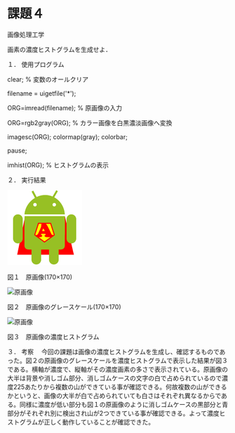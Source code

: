 # 課題４
画像処理工学

画素の濃度ヒストグラムを生成せよ．

１．	使用プログラム

clear; % 変数のオールクリア


filename = uigetfile('*');

ORG=imread(filename); % 原画像の入力

ORG=rgb2gray(ORG); % カラー画像を白黒濃淡画像へ変換

imagesc(ORG); colormap(gray); colorbar;

pause;


imhist(ORG); % ヒストグラムの表示


２．	実行結果

 ![原画像](https://github.com/enazii0312/image/blob/master/and.png)
 
図１　原画像(170×170)

  ![原画像](https://github.com/enazii0312/image/blob/master/and4-1.png)
  
図２　原画像のグレースケール(170×170)


  ![原画像](https://github.com/enazii0312/image/blob/master/and4-2.png)
  
図３　原画像の濃度ヒストグラム

３．	考察
　今回の課題は画像の濃度ヒストグラムを生成し、確認するものであった。図２の原画像のグレースケールを濃度ヒストグラムで表示した結果が図３である。横軸が濃度で、縦軸がその濃度画素の多さで表示されている。原画像の大半は背景や消しゴム部分、消しゴムケースの文字の白で占められているので濃度225あたりから複数の山ができている事が確認できる。何故複数の山ができるかというと、画像の大半が白で占められていても白さはそれぞれ異なるからである。同様に濃度が低い部分も図１の原画像のように消しゴムケースの黒部分と青部分がそれぞれ別に検出され山が2つできている事が確認できる。よって濃度ヒストグラムが正しく動作していることが確認できた。
